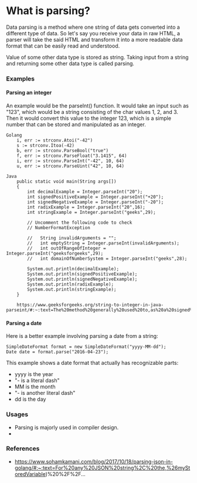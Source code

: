 # What is parsing?

Data parsing is a method where one string of data gets converted into a different type of data. So let's say you receive your data in raw HTML, a parser will take the said HTML and transform it into a more readable data format that can be easily read and understood.


Value of some other data type is stored as string.
Taking input from a string and returning some other data type is called parsing.

### Examples
#### Parsing an integer
An example would be the parseInt() function. It would take an input such as "123", which would be a string consisting of the char values 1, 2, and 3. Then it would convert this value to the integer 123, which is a simple number that can be stored and manipulated as an integer.

```
Golang
    i, err := strconv.Atoi("-42")
    s := strconv.Itoa(-42)
    b, err := strconv.ParseBool("true")
    f, err := strconv.ParseFloat("3.1415", 64)
    i, err := strconv.ParseInt("-42", 10, 64)
    u, err := strconv.ParseUint("42", 10, 64)
```

```
Java
    public static void main(String args[]) 
    { 
        int decimalExample = Integer.parseInt("20"); 
        int signedPositiveExample = Integer.parseInt("+20"); 
        int signedNegativeExample = Integer.parseInt("-20"); 
        int radixExample = Integer.parseInt("20",16); 
        int stringExample = Integer.parseInt("geeks",29); 
  
        // Uncomment the following code to check 
        // NumberFormatException 
  
        //   String invalidArguments = ""; 
        //   int emptyString = Integer.parseInt(invalidArguments); 
        //   int outOfRangeOfInteger = Integer.parseInt("geeksforgeeks",29); 
        //   int domainOfNumberSystem = Integer.parseInt("geeks",28); 
  
        System.out.println(decimalExample); 
        System.out.println(signedPositiveExample); 
        System.out.println(signedNegativeExample); 
        System.out.println(radixExample); 
        System.out.println(stringExample); 
    }

    https://www.geeksforgeeks.org/string-to-integer-in-java-parseint/#:~:text=The%20method%20generally%20used%20to,as%20a%20signed%20decimal%20integer.
```

#### Parsing a date 
Here is a better example involving parsing a date from a string:

``` 
SimpleDateFormat format = new SimpleDateFormat("yyyy-MM-dd");
Date date = format.parse("2016-04-23");
```
This example shows a date format that actually has recognizable parts:

- yyyy is the year
- "- is a literal dash"
- MM is the month
- "- is another literal dash"
- dd is the day



### Usages
- Parsing is majorly used in compiler design.
- 

### References
- https://www.sohamkamani.com/blog/2017/10/18/parsing-json-in-golang/#:~:text=For%20any%20JSON%20string%2C%20the,%26myStoredVariable)%20%2F%2F...